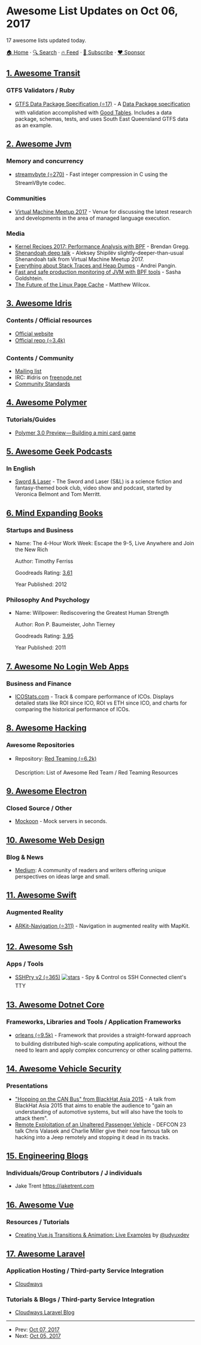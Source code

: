# Awesome List Updates on Oct 06, 2017

17 awesome lists updated today.

[🏠 Home](/README.md) · [🔍 Search](https://www.trackawesomelist.com/search/) · [🔥 Feed](https://www.trackawesomelist.com/rss.xml) · [📮 Subscribe](https://trackawesomelist.us17.list-manage.com/subscribe?u=d2f0117aa829c83a63ec63c2f&id=36a103854c) · [❤️  Sponsor](https://github.com/sponsors/theowenyoung)



## [1. Awesome Transit](/content/CUTR-at-USF/awesome-transit/README.md)

### GTFS Validators / Ruby

*   [GTFS Data Package Specification (⭐17)](https://github.com/Stephen-Gates/GTFS) - A [Data Package specification](http://specs.frictionlessdata.io/data-packages/) with validation accomplished with [Good Tables](http://goodtables.okfnlabs.org/). Includes a data package, schemas, tests, and uses South East Queensland GTFS data as an example.

## [2. Awesome Jvm](/content/deephacks/awesome-jvm/README.md)

### Memory and concurrency

*   [streamvbyte (⭐270)](https://github.com/lemire/streamvbyte) - Fast integer compression in C using the StreamVByte codec.

### Communities

*   [Virtual Machine Meetup 2017](http://vmmeetup.github.io/2017/) - Venue for discussing the latest research and developments in the area of managed language execution.

### Media

*   [Kernel Recipes 2017: Performance Analysis with BPF](https://www.slideshare.net/brendangregg/kernel-recipes-2017-performance-analysis-with-bpf) - Brendan Gregg.
*   [Shenandoah deep talk](https://shipilev.net/talks/vmm-Sep2017-shenandoah.pdf) - Aleksey Shipilëv slightly-deeper-than-usual Shenandoah talk from Virtual Machine Meetup 2017.
*   [Everything about Stack Traces and Heap Dumps](https://vimeo.com/233820012) - Andrei Pangin.
*   [Fast and safe production monitoring of JVM with BPF tools](http://s.sashag.net/velny17-jvm) - Sasha Goldshtein.
*   [The Future of the Linux Page Cache](https://www.youtube.com/watch?time_continue=1\&v=xxWaa-lPR-8) - Matthew Wilcox.

## [3. Awesome Idris](/content/joaomilho/awesome-idris/README.md)

### Contents / Official resources

*   [Official website](https://www.idris-lang.org/)
*   [Official repo (⭐3.4k)](https://github.com/idris-lang/Idris-dev)

### Contents / Community

*   [Mailing list](http://groups.google.com/group/idris-lang)
*   IRC: #idris on [freenode.net](https://webchat.freenode.net/)
*   [Community Standards](https://www.idris-lang.org/documentation/community-standards/)

## [4. Awesome Polymer](/content/Granze/awesome-polymer/README.md)

### Tutorials/Guides

*   [Polymer 3.0 Preview — Building a mini card game](https://medium.com/@jecelynyeen/polymer-3-0-preview-building-a-mini-card-game-ce8948265fd6)

## [5. Awesome Geek Podcasts](/content/ayr-ton/awesome-geek-podcasts/README.md)

### In English

*   [Sword & Laser](http://swordandlaser.com/) - The Sword and Laser (S\&L) is a science fiction and fantasy-themed book club, video show and podcast, started by Veronica Belmont and Tom Merritt.

## [6. Mind Expanding Books](/content/hackerkid/Mind-Expanding-Books/README.md)

### Startups and Business

- Name: The 4-Hour Work Week: Escape the 9-5, Live Anywhere and Join the New Rich

  Author: Timothy Ferriss

  Goodreads Rating: [3.61](https://www.goodreads.com/book/show/368593.The_4_Hour_Workweek)

  Year Published: 2012



### Philosophy And Psychology

- Name: Willpower: Rediscovering the Greatest Human Strength

  Author: Ron P. Baumeister, John Tierney

  Goodreads Rating: [3.95](https://www.goodreads.com/book/show/11104933-willpower)

  Year Published: 2011



## [7. Awesome No Login Web Apps](/content/aviaryan/awesome-no-login-web-apps/README.md)

### Business and Finance

*   [ICOStats.com](https://icostats.com/) - Track & compare performance of ICOs. Displays detailed stats like ROI since ICO, ROI vs ETH since ICO, and charts for comparing the historical performance of ICOs.

## [8. Awesome Hacking](/content/Hack-with-Github/Awesome-Hacking/README.md)

### Awesome Repositories

- Repository: [Red Teaming (⭐6.2k)](https://github.com/yeyintminthuhtut/Awesome-Red-Teaming)

  Description: List of Awesome Red Team / Red Teaming Resources



## [9. Awesome Electron](/content/sindresorhus/awesome-electron/README.md)

### Closed Source / Other

*   [Mockoon](https://mockoon.com) - Mock servers in seconds.

## [10. Awesome Web Design](/content/nicolesaidy/awesome-web-design/README.md)

### Blog & News

*   [Medium](https://medium.com/tag/web-design): A community of readers and writers offering unique perspectives on ideas large and small.

## [11. Awesome Swift](/content/matteocrippa/awesome-swift/README.md)

### Augmented Reality

*   [ARKit-Navigation (⭐311)](https://github.com/chriswebb09/ARKitNavigationDemo) - Navigation in augmented reality with MapKit.

## [12. Awesome Ssh](/content/moul/awesome-ssh/README.md)

### Apps / Tools

*   [SSHPry v2 (⭐365)](https://github.com/nopernik/SSHPry2.0) [![stars](https://img.shields.io/github/stars/nopernik/SSHPry2.0.svg?style=social\&label=stars)](https://github.com/nopernik/SSHPry2.0) - Spy & Control os SSH Connected client's TTY

## [13. Awesome Dotnet Core](/content/thangchung/awesome-dotnet-core/README.md)

### Frameworks, Libraries and Tools / Application Frameworks

*   [orleans (⭐9.5k)](https://github.com/dotnet/orleans) - Framework that provides a straight-forward approach to building distributed high-scale computing applications, without the need to learn and apply complex concurrency or other scaling patterns.

## [14. Awesome Vehicle Security](/content/jaredthecoder/awesome-vehicle-security/README.md)

### Presentations

*   ["Hopping on the CAN Bus" from BlackHat Asia 2015](https://www.blackhat.com/asia-15/briefings.html#hopping-on-the-can-bus) - A talk from BlackHat Asia 2015 that aims to enable the audience to "gain an understanding of automotive systems, but will also have the tools to attack them".
*   [Remote Exploitation of an Unaltered Passenger Vehicle](https://www.youtube.com/watch?v=OobLb1McxnI) - DEFCON 23 talk Chris Valasek and Charlie Miller give their now famous talk on hacking into a Jeep remotely and stopping it dead in its tracks.

## [15. Engineering Blogs](/content/kilimchoi/engineering-blogs/README.md)

### Individuals/Group Contributors / J individuals

*   Jake Trent <https://jaketrent.com>

## [16. Awesome Vue](/content/vuejs/awesome-vue/README.md)

### Resources / Tutorials

*   [Creating Vue.js Transitions & Animation: Live Examples](https://snipcart.com/blog/vuejs-transitions-animations) by [@udyuxdev](https://twitter.com/UdyUXDev)

## [17. Awesome Laravel](/content/chiraggude/awesome-laravel/README.md)

### Application Hosting / Third-party Service Integration

*   [Cloudways](https://www.cloudways.com/en/laravel-hosting.php)

### Tutorials & Blogs / Third-party Service Integration

*   [Cloudways Laravel Blog](http://cloudways.com/blog/laravel)

---

- Prev: [Oct 07, 2017](/content/2017/10/07/README.md)
- Next: [Oct 05, 2017](/content/2017/10/05/README.md)